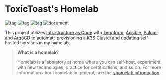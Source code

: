 # ToxicToast's Homelab

[![tag](https://img.shields.io/github/v/tag/toxictoast/Azkaban-Homelab?style=flat-square&logo=semver&logoColor=white)](https://github.com/toxictoast/Azkaban-Homelab/tags)
[![tag](https://img.shields.io/github/v/tag/toxictoast/IaC?style=flat-square&logo=semver&logoColor=white)](https://github.com/toxictoast/IaC/tags)
[![tag](https://img.shields.io/github/v/tag/toxictoast/homelab?style=flat-square&logo=semver&logoColor=white)](https://github.com/toxictoast/homelab/tags)
[![document](https://img.shields.io/website?label=document&logo=gitbook&logoColor=white&style=flat-square&url=https%3A%2F%2Fhomelab.toxictoast.de)](https://homelab.toxictoast.de)


This project utilizes [Infrastructure as Code](https://en.wikipedia.org/wiki/Infrastructure_as_code) with [Terraform](https://www.terraform.io), [Ansible](https://www.ansible.com), [Pulumi](https://www.pulumi.com) and [ArgoCD](https://argoproj.github.io/cd/) to automate provisioning a K3S Cluster and updating self-hosted services in my homelab.

> **What is a homelab?**
>
> Homelab is a laboratory at home where you can self-host, experiment with new technologies, practice for certifications, and so on.
> For more information about homelab in general, see the [r/homelab introduction](https://www.reddit.com/r/homelab/wiki/introduction).